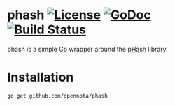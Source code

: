 phash [![License](http://img.shields.io/:license-gpl3-blue.svg)](http://www.gnu.org/licenses/gpl-3.0.html) [![GoDoc](http://godoc.org/github.com/opennota/phash?status.svg)](http://godoc.org/github.com/opennota/phash) [![Build Status](https://travis-ci.org/opennota/phash.png?branch=master)](https://travis-ci.org/opennota/phash)
=====

phash is a simple Go wrapper around the [pHash](http://www.phash.org) library.

# Installation

    go get github.com/opennota/phash

